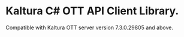 # Kaltura C# OTT API Client Library.
Compatible with Kaltura OTT server version 7.3.0.29805 and above.
